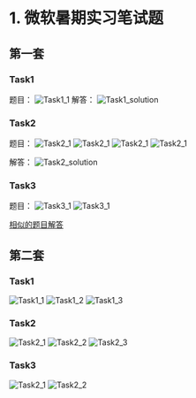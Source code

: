# 1. 微软暑期实习笔试题
## 第一套
### Task1

题目：
![Task1_1](img/ms/1_task1_1.JPG)
解答：
![Task1_solution](img/ms/solution1_task1_1.JPG)

### Task2
题目：
![Task2_1](img/ms/1_task2_1.JPG)
![Task2_1](img/ms/1_task2_2.JPG)
![Task2_1](img/ms/1_task2_3.JPG)
![Task2_1](img/ms/1_task2_4.JPG)

解答：
![Task2_solution](img/ms/solution1_task2_1.JPG)

### Task3
题目：
![Task3_1](img/ms/1_task3_1.JPG)
![Task3_1](img/ms/1_task3_2.JPG)

[相似的题目解答](https://www.geeksforgeeks.org/maximize-trailing-zeros-in-product-from-top-left-to-bottom-right-of-given-matrix/)

## 第二套
### Task1
![Task1_1](img/ms/2_task1_1.JPG)
![Task1_2](img/ms/2_task1_2.JPG)
![Task1_3](img/ms/2_task1_3.JPG)
### Task2
![Task2_1](img/ms/2_task2_1.JPG)
![Task2_2](img/ms/2_task2_2.JPG)
![Task2_3](img/ms/2_task2_3.JPG)
### Task3
![Task2_1](img/ms/2_task3_1.JPG)
![Task2_2](img/ms/2_task3_2.JPG)



